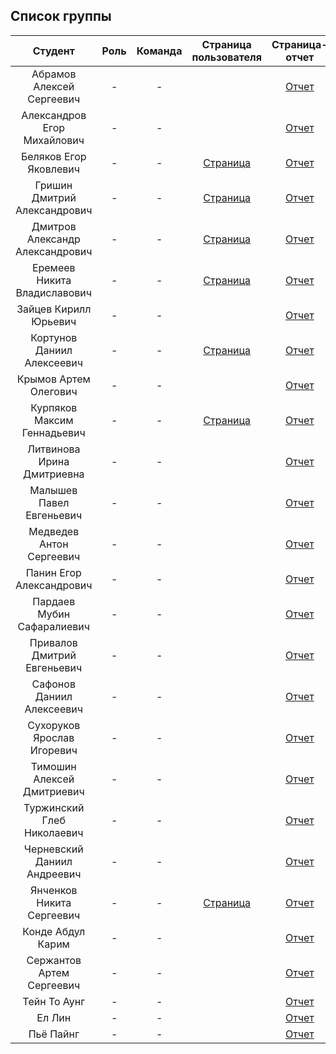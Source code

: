 
## Список группы

| Студент | Роль | Команда | Страница пользователя | Страница-отчет | Проект | Лаб 1 | Лаб 2 | Лаб 3 |
| :---:   | :-:  |   :-:   |   :-:    |  :-: |  :-:   |    :-:   |   :-:    |    :-:    |
| Абрамов Алексей Сергеевич | - | - |  | [Отчет](https://shprechen.github.io) | - | - | - | - |
| Александров Егор Михайлович | - | - |  | [Отчет](https://idm-19-01-antonov.github.io) | - | - | - | - |
| Беляков Егор Яковлевич | - | - | [Страница](https://github.com/Qwer1ty7) | [Отчет](https://arzhannikovdmitry.github.io) | - | - | - | - |
| Гришин Дмитрий Александрович | - | - | [Страница](https://github.com/maximglin) | [Отчет](https://shprechen.github.io) | - | - | - | - |
| Дмитров Александр Александрович | - | - | [Страница](https://github.com/ffrip) | [Отчет](https://shprechen.github.io) | - | - | - | - |
| Еремеев Никита Владиславович | - | - | [Страница](https://github.com/tweecezor) | [Отчет](https://tweecezor.github.io/labaInet/) | - | - | - | - |
| Зайцев Кирилл Юрьевич | - | - |  | [Отчет](https://shprechen.github.io) | - | - | - | - |
| Кортунов Даниил Алексеевич | - | - | [Страница](https://github.com/danietta-k) | [Отчет](https://shprechen.github.io) | - | - | - | - |
| Крымов Артем Олегович | - | - |  | [Отчет](https://shprechen.github.io) | - | - | - | - |
| Курпяков Максим Геннадьевич | - | - | [Страница](https://github.com/Berserker-Of-Akihabara) | [Отчет](https://shprechen.github.io) | - | - | - | - |
| Литвинова Ирина Дмитриевна | - | - |  | [Отчет](https://shprechen.github.io) | - | - | - | - |
| Малышев Павел Евгеньевич | - | - |  | [Отчет](https://shprechen.github.io) | - | - | - | - |
| Медведев Антон Сергеевич | - | - |  | [Отчет](https://shprechen.github.io) | - | - | - | - |
| Панин Егор Александрович | - | - |  | [Отчет](https://shprechen.github.io) | - | - | - | - |
| Пардаев Мубин Сафаралиевич | - | - |  | [Отчет](https://shprechen.github.io) | - | - | - | - |
| Привалов Дмитрий Евгеньевич | - | - |  | [Отчет](https://shprechen.github.io) | - | - | - | - |
| Сафонов Даниил Алексеевич | - | - |  | [Отчет](https://shprechen.github.io) | - | - | - | - |
| Сухоруков Ярослав Игоревич | - | - |  | [Отчет](https://shprechen.github.io) | - | - | - | - |
| Тимошин Алексей Дмитриевич | - | - |  | [Отчет](https://shprechen.github.io) | - | - | - | - |
| Туржинский Глеб Николаевич | - | - |  | [Отчет](https://shprechen.github.io) | - | - | - | - |
| Черневский Даниил Андреевич | - | - |  | [Отчет](https://shprechen.github.io) | - | - | - | - |
| Янченков Никита Сергеевич | - | - | [Страница](https://github.com/nikiyani) | [Отчет](https://nikiyani.github.io/Lab/) | - | - | - | - |
| Конде Абдул Карим | - | - |  | [Отчет](https://shprechen.github.io) | - | - | - | - |
| Сержантов Артем Сергеевич | - | - |  | [Отчет](https://shprechen.github.io) | - | - | - | - |
| Тейн То Аунг | - | - |  | [Отчет](https://shprechen.github.io) | - | - | - | - |
| Ел Лин | - | - |  | [Отчет](https://shprechen.github.io) | - | - | - | - |
| Пьё Пайнг | - | - |  | [Отчет](https://shprechen.github.io) | - | - | - | - |